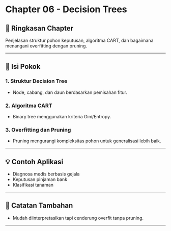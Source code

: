 # Chapter 06 - Decision Trees

## 📘 Ringkasan Chapter
Penjelasan struktur pohon keputusan, algoritma CART, dan bagaimana menangani overfitting dengan pruning.

---

## 📌 Isi Pokok
### 1. Struktur Decision Tree
- Node, cabang, dan daun berdasarkan pemisahan fitur.

### 2. Algoritma CART
- Binary tree menggunakan kriteria Gini/Entropy.

### 3. Overfitting dan Pruning
- Pruning mengurangi kompleksitas pohon untuk generalisasi lebih baik.

---

## 💡 Contoh Aplikasi
- Diagnosa medis berbasis gejala
- Keputusan pinjaman bank
- Klasifikasi tanaman

---

## 🧠 Catatan Tambahan
- Mudah diinterpretasikan tapi cenderung overfit tanpa pruning.

---
